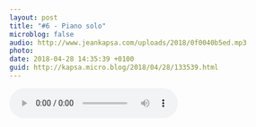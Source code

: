 ```yaml
---
layout: post
title: "#6 - Piano solo"
microblog: false
audio: http://www.jeankapsa.com/uploads/2018/0f0040b5ed.mp3
photo: 
date: 2018-04-28 14:35:39 +0100
guid: http://kapsa.micro.blog/2018/04/28/133539.html
---
```

<audio controls="controls" src="http://www.jeankapsa.com/uploads/2018/0f0040b5ed.mp3" />
